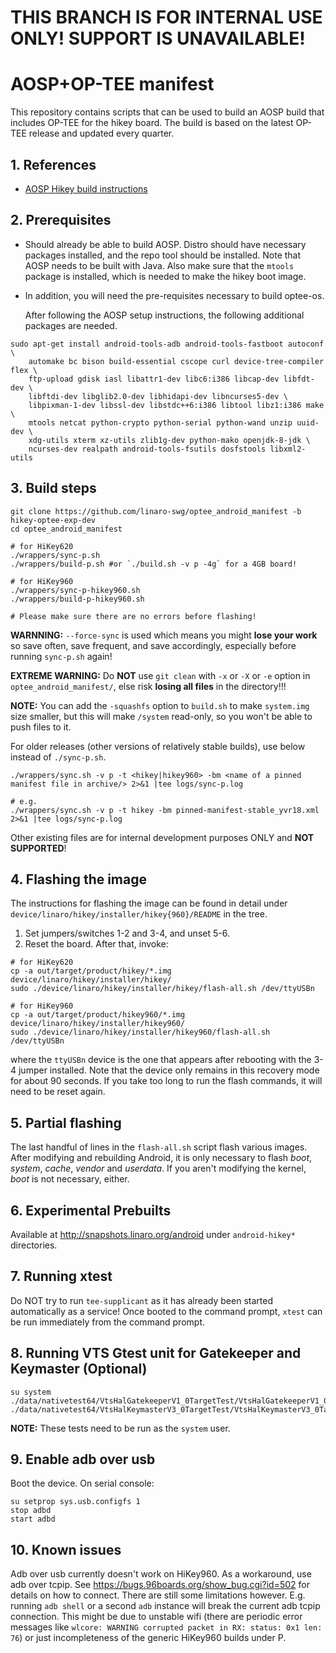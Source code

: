 # THIS BRANCH IS FOR INTERNAL USE ONLY! SUPPORT IS UNAVAILABLE!

# AOSP+OP-TEE manifest

This repository contains scripts that can be used to build an AOSP
build that includes OP-TEE for the hikey board. The build is based
on the latest OP-TEE release and updated every quarter.

## 1. References

* [AOSP Hikey build instructions][1]

## 2. Prerequisites

* Should already be able to build AOSP.  Distro should have necessary
  packages installed, and the repo tool should be installed.  Note
  that AOSP needs to be built with Java.  Also make sure that
  the `mtools` package is installed, which is needed to make the hikey
  boot image.

* In addition, you will need the pre-requisites necessary to build
  optee-os.

  After following the AOSP setup instructions, the following
  additional packages are needed.

```
sudo apt-get install android-tools-adb android-tools-fastboot autoconf \
	automake bc bison build-essential cscope curl device-tree-compiler flex \
	ftp-upload gdisk iasl libattr1-dev libc6:i386 libcap-dev libfdt-dev \
	libftdi-dev libglib2.0-dev libhidapi-dev libncurses5-dev \
	libpixman-1-dev libssl-dev libstdc++6:i386 libtool libz1:i386 make \
	mtools netcat python-crypto python-serial python-wand unzip uuid-dev \
	xdg-utils xterm xz-utils zlib1g-dev python-mako openjdk-8-jdk \
	ncurses-dev realpath android-tools-fsutils dosfstools libxml2-utils
```

## 3. Build steps

```
git clone https://github.com/linaro-swg/optee_android_manifest -b hikey-optee-exp-dev 
cd optee_android_manifest

# for HiKey620
./wrappers/sync-p.sh
./wrappers/build-p.sh #or `./build.sh -v p -4g` for a 4GB board!

# for HiKey960
./wrappers/sync-p-hikey960.sh
./wrappers/build-p-hikey960.sh

# Please make sure there are no errors before flashing!
```

**WARNNING:** `--force-sync` is used which means you might **lose your
work** so save often, save frequent, and save accordingly, especially
before running `sync-p.sh` again!

**EXTREME WARNING:** Do **NOT** use `git clean` with `-x` or `-X` or
`-e` option in `optee_android_manifest/`, else risk **losing all
files** in the directory!!!

**NOTE:** You can add the `-squashfs` option to `build.sh` to make
`system.img` size smaller, but this will make `/system` read-only, so
you won't be able to push files to it.

For older releases (other versions of relatively stable builds), use
below instead of `./sync-p.sh`.

```
./wrappers/sync.sh -v p -t <hikey|hikey960> -bm <name of a pinned manifest file in archive/> 2>&1 |tee logs/sync-p.log

# e.g.
./wrappers/sync.sh -v p -t hikey -bm pinned-manifest-stable_yvr18.xml 2>&1 |tee logs/sync-p.log
```

Other existing files are for internal development purposes ONLY and
**NOT SUPPORTED**!

## 4. Flashing the image

The instructions for flashing the image can be found in detail under
`device/linaro/hikey/installer/hikey{960}/README` in the tree.
1. Set jumpers/switches 1-2 and 3-4, and unset 5-6.
2. Reset the board. After that, invoke:

```
# for HiKey620
cp -a out/target/product/hikey/*.img device/linaro/hikey/installer/hikey/
sudo ./device/linaro/hikey/installer/hikey/flash-all.sh /dev/ttyUSBn

# for HiKey960
cp -a out/target/product/hikey960/*.img device/linaro/hikey/installer/hikey960/
sudo ./device/linaro/hikey/installer/hikey960/flash-all.sh /dev/ttyUSBn
```

where the `ttyUSBn` device is the one that appears after rebooting with
the 3-4 jumper installed.  Note that the device only remains in this
recovery mode for about 90 seconds.  If you take too long to run the
flash commands, it will need to be reset again.

## 5. Partial flashing

The last handful of lines in the `flash-all.sh` script flash various
images.  After modifying and rebuilding Android, it is only necessary
to flash *boot*, *system*, *cache*, *vendor* and *userdata*. If you
aren't modifying the kernel, *boot* is not necessary, either.

## 6. Experimental Prebuilts

Available at http://snapshots.linaro.org/android under `android-hikey*`
directories.

## 7. Running xtest

Do NOT try to run `tee-supplicant` as it has already been started
automatically as a service! Once booted to the command prompt, `xtest`
can be run immediately from the command prompt.

## 8. Running VTS Gtest unit for Gatekeeper and Keymaster (Optional)
```
su system
./data/nativetest64/VtsHalGatekeeperV1_0TargetTest/VtsHalGatekeeperV1_0TargetTest
./data/nativetest64/VtsHalKeymasterV3_0TargetTest/VtsHalKeymasterV3_0TargetTest
```

**NOTE:** These tests need to be run as the `system` user.

## 9. Enable adb over usb

Boot the device. On serial console:

```
su setprop sys.usb.configfs 1
stop adbd
start adbd
```

## 10. Known issues

Adb over usb currently doesn't work on HiKey960. As a workaround, use
adb over tcpip. See https://bugs.96boards.org/show_bug.cgi?id=502 for
details on how to connect. There are still some limitations however.
E.g. running `adb shell` or a second `adb` instance will break the
current adb tcpip connection. This might be due to unstable wifi
(there are periodic error messages like `wlcore: WARNING corrupted
packet in RX: status: 0x1 len: 76`) or just incompleteness of the
generic HiKey960 builds under P.

[1]: https://source.android.com/source/devices.html
